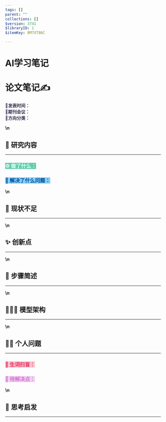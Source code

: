 ```yaml
---
tags: []
parent: ""
collections: []
$version: 3741
$libraryID: 1
$itemKey: 8M7XT86C

---
```

# AI学习笔记

# 论文笔记✍

<span style="color: rgb(47, 47, 79)">📅</span>**<span style="color: rgb(47, 47, 79)">发表时间：<br>🔢期刊会议：<br>🎯方向分类：<br></span>**

**\n**

## **📜 研究内容**

***

### **<span style="color: rgb(224, 255, 255)"><span style="background-color: rgb(102, 205, 170)">⚙️ 做了什么：</span></span>**

### **<span style="color: rgb(0, 77, 153)"><span style="background-color: rgb(135, 206, 250)">🔨 解决了什么问题：</span></span>**

**\n**

## **🔬 现状不足**

***

**\n**

## **✨ 创新点**

***

**\n**

## **🔁 步骤简述**

***

**\n**

## **👩🏻‍💻 模型架构**

***

**\n**

## **🙋‍♀️ 个人问题**

***

### **<span style="color: rgb(222, 49, 99)"><span style="background-color: rgb(255, 192, 203)">🤔 生词扫盲：</span></span>**

### **<span style="color: rgb(218, 112, 214)"><span style="background-color: rgb(238, 210, 238)">📌 待解决点：</span></span>**

**\n**

## **💭 思考启发**

***
